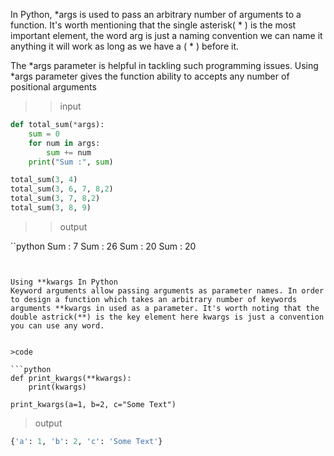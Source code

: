 In Python, *args is used to pass an arbitrary number of arguments to a function. It's worth mentioning that the single asterisk( * ) is the most important element, the word arg is just a naming convention we can name it anything it will work as long as we have a ( * ) before it.

The *args parameter is helpful in tackling such programming issues. Using *args parameter gives the function ability to accepts any number of positional arguments

>> input
```python
def total_sum(*args):
    sum = 0
    for num in args:
        sum += num
    print("Sum :", sum)

total_sum(3, 4)
total_sum(3, 6, 7, 8,2)
total_sum(3, 7, 8,2)
total_sum(3, 8, 9)
```

>>output

``python
Sum : 7
Sum : 26
Sum : 20
Sum : 20

```


Using **kwargs In Python
Keyword arguments allow passing arguments as parameter names. In order to design a function which takes an arbitrary number of keywords arguments **kwargs in used as a parameter. It's worth noting that the double astrick(**) is the key element here kwargs is just a convention you can use any word.


>code

```python
def print_kwargs(**kwargs):
    print(kwargs)

print_kwargs(a=1, b=2, c="Some Text")
```
>output


```python
{'a': 1, 'b': 2, 'c': 'Some Text'}
```
